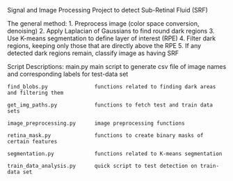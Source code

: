 Signal and Image Processing Project to detect Sub-Retinal Fluid (SRF)


The general method:
    1. Preprocess image (color space conversion, denoising)
    2. Apply Laplacian of Gaussians to find round dark regions
    3. Use K-means segmentation to define layer of interest (RPE)
    4. Filter dark regions, keeping only those that are directly above the RPE
    5. If any detected dark regions remain, classify image as having SRF


Script Descriptions:
    main.py                     main script to generate csv file of image names and corresponding labels for test-data set

    find_blobs.py               functions related to finding dark areas and filtering them

    get_img_paths.py            functions to fetch test and train data sets

    image_preprocessing.py      image preprocessing functions

    retina_mask.py              functions to create binary masks of certain features

    segmentation.py             functions related to K-means segmentation

    train_data_analysis.py      quick script to test detection on train-data set